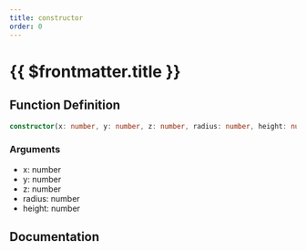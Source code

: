 ```yaml
---
title: constructor
order: 0
---
```


# {{ $frontmatter.title }}

## Function Definition

```ts
constructor(x: number, y: number, z: number, radius: number, height: number);
```

### Arguments

* x: number
* y: number
* z: number
* radius: number
* height: number

## Documentation

<!--@include: ./parts/constructor.md-->
